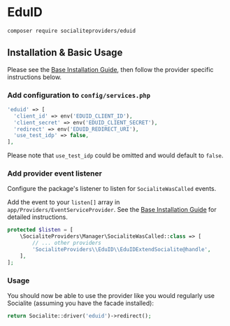# EduID

```bash
composer require socialiteproviders/eduid
```

## Installation & Basic Usage

Please see the [Base Installation Guide](https://socialiteproviders.com/usage/), then follow the provider specific instructions below.

### Add configuration to `config/services.php`

```php
'eduid' => [
  'client_id' => env('EDUID_CLIENT_ID'),
  'client_secret' => env('EDUID_CLIENT_SECRET'),
  'redirect' => env('EDUID_REDIRECT_URI'),
  'use_test_idp' => false,
],
```

Please note that `use_test_idp` could be omitted and would default to `false`.


### Add provider event listener

Configure the package's listener to listen for `SocialiteWasCalled` events.

Add the event to your `listen[]` array in `app/Providers/EventServiceProvider`. See the [Base Installation Guide](https://socialiteproviders.com/usage/) for detailed instructions.

```php
protected $listen = [
    \SocialiteProviders\Manager\SocialiteWasCalled::class => [
        // ... other providers
        'SocialiteProviders\\EduID\\EduIDExtendSocialite@handle',
    ],
];
```

### Usage

You should now be able to use the provider like you would regularly use Socialite (assuming you have the facade installed):

```php
return Socialite::driver('eduid')->redirect();
```
